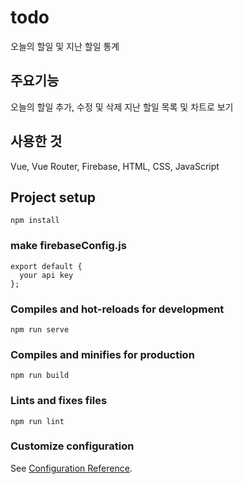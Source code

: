 # todo
오늘의 할일 및 지난 할일 통계

## 주요기능
오늘의 할일 추가, 수정 및 삭제
지난 할일 목록 및 차트로 보기

## 사용한 것
Vue, Vue Router, Firebase, HTML, CSS, JavaScript

## Project setup
```
npm install
```
### make firebaseConfig.js
```
export default {
  your api key
};
```

### Compiles and hot-reloads for development
```
npm run serve
```

### Compiles and minifies for production
```
npm run build
```

### Lints and fixes files
```
npm run lint
```

### Customize configuration
See [Configuration Reference](https://cli.vuejs.org/config/).
